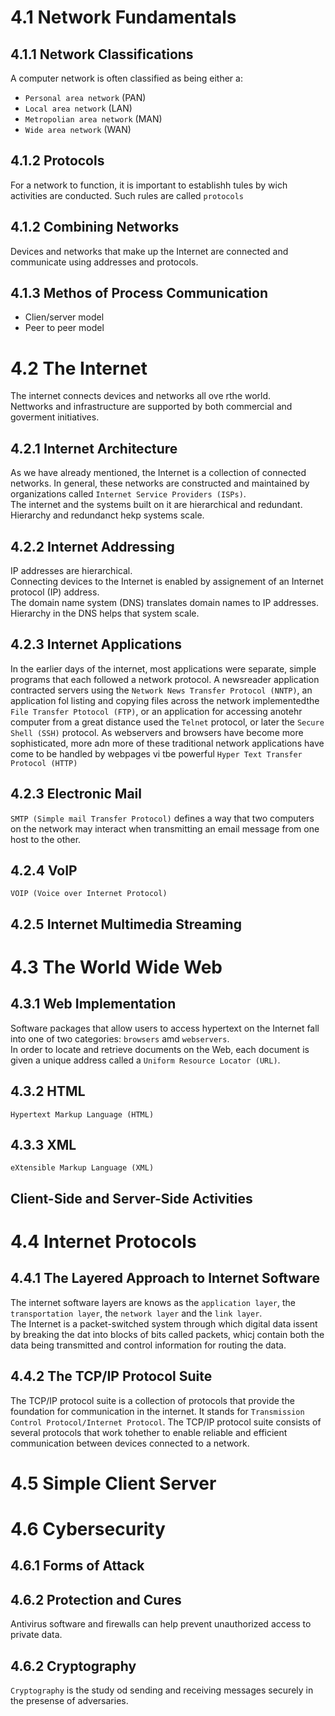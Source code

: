 # 4.1 Network Fundamentals
## 4.1.1 Network Classifications
A computer network is often classified as being either a: 
- `Personal area network` (PAN)
- `Local area network` (LAN)
- `Metropolian area network` (MAN)
- `Wide area network` (WAN)
## 4.1.2 Protocols
For a network to function, it is important to establishh tules by wich activities are conducted. Such rules are called `protocols`
## 4.1.2 Combining Networks
Devices and networks that make up the Internet are connected and communicate using addresses and protocols.
## 4.1.3 Methos of Process Communication
- Clien/server model
- Peer to peer model
# 4.2 The Internet
The internet connects devices and networks all ove rthe world. <br>
Nettworks and infrastructure are supported by both commercial and goverment initiatives.
## 4.2.1 Internet Architecture
As we have already mentioned, the Internet is a collection of connected networks. In general, these networks are constructed and maintained by organizations called `Internet Service Providers (ISPs)`. <br>
The internet and the systems built on it are hierarchical and redundant. <br>
Hierarchy and redundanct hekp systems scale.
## 4.2.2 Internet Addressing
IP addresses are hierarchical. <br>
Connecting devices to the Internet is enabled by assignement of an Internet protocol (IP) address. <br>
The domain name system (DNS) translates domain names to IP addresses.
Hierarchy in the DNS helps that system scale.
## 4.2.3 Internet Applications
In the earlier days of the internet, most applications were separate, simple programs that each followed a network protocol. A newsreader application contracted servers using the `Network News Transfer Protocol (NNTP)`, an application fol listing and copying files across the network implementedthe `File Transfer Ptotocol (FTP)`, or an application for accessing anotehr computer from a great distance used the `Telnet` protocol, or later the `Secure Shell (SSH)` protocol. As webservers and browsers have become more sophisticated, more adn more of these traditional network applications have come to be handled by webpages vi tbe powerful `Hyper Text Transfer Protocol (HTTP)`
## 4.2.3 Electronic Mail
`SMTP (Simple mail Transfer Protocol)` defines a way that two computers on the network may interact when transmitting an email message from one host to the other.
## 4.2.4 VoIP
`VOIP (Voice over Internet Protocol)` 
## 4.2.5 Internet Multimedia Streaming
# 4.3 The World Wide Web
## 4.3.1 Web Implementation
Software packages that allow users to access hypertext on the Internet fall into one of two categories: `browsers` amd `webservers`. <br>
In order to locate and retrieve documents on the Web, each document is given a unique address called a `Uniform Resource Locator (URL)`.
## 4.3.2 HTML 
`Hypertext Markup Language (HTML)`
## 4.3.3 XML 
`eXtensible Markup Language (XML)`
## Client-Side and Server-Side Activities
# 4.4 Internet Protocols
## 4.4.1 The Layered Approach to Internet Software
The internet software layers are knows as the `application layer`, the `transportation layer`, the `network layer` and the `link layer`. <br>
The Internet is a packet-switched system through which digital data issent by breaking the dat into blocks of bits called packets, whicj contain both the data being transmitted and control information for routing the data.
## 4.4.2 The TCP/IP Protocol Suite
The TCP/IP protocol suite is a collection of protocols that provide the foundation for communication in the internet. It stands for `Transmission Control Protocol/Internet Protocol`. The TCP/IP protocol suite consists of  several protocols that work tohether to enable reliable and efficient communication between devices connected to a network.
# 4.5 Simple Client Server
# 4.6 Cybersecurity
## 4.6.1 Forms of Attack
## 4.6.2 Protection and Cures
Antivirus software and firewalls can help prevent unauthorized access to private data.
## 4.6.2 Cryptography
`Cryptography` is the study od sending and receiving messages securely in the presense of adversaries.

